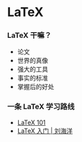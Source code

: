 LaTeX
=====

### LaTeX 干嘛？

* 论文
* 世界的真像
* 强大的工具
* 事实的标准
* 掌握后的好处

### 一条 LaTeX 学习路线

* [LaTeX 101](LaTeX-101.md)
* [LaTeX 入门 | 刘海洋](LaTeX-Prime/)